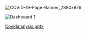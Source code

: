 ![COVID-19-Page-Banner_2880x976](https://user-images.githubusercontent.com/44323155/96842114-44e6d700-146a-11eb-8b54-665c0d00b0ea.png)

![Dashboard 1](https://user-images.githubusercontent.com/44323155/96842137-4b754e80-146a-11eb-8aac-22bfa5c12a5e.png)


[Covidanalysis.pptx](https://github.com/bhanuteja2001/tableaudashboard/blob/main/Covidanalysis.pdf)
